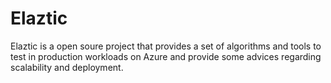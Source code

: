 # Elaztic
Elaztic is a open soure project that provides a set of algorithms and tools to test in production workloads on Azure and provide some advices regarding scalability and deployment.
